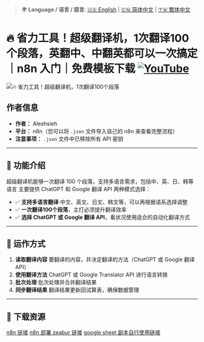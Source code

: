 > 🌍 **Language / 语言 / 語言**: [🇺🇸 English](./readme-en.md) | [🇨🇳 简体中文](./readme-cn.md) | [🇹🇼 繁体中文](./readme.md)

# 🔥 省力工具！超级翻译机，1次翻译100个段落，英翻中、中翻英都可以一次搞定｜n8n 入门｜免费模板下载 [![YouTube](https://img.shields.io/badge/Watch%20on-YouTube-red?logo=youtube)](https://youtu.be/LtCnZTV3cgs)

![🔥 省力工具！超级翻译机，1次翻译100个段落](https://github.com/qwedsazxc78/ai-automation-n8n/blob/main/n8n/7-super-translator-100-batch/cover.png?raw=true)

## 作者信息

* **作者：** Alexhsieh
* **平台：** n8n（您可以将 `.json` 文件导入自己的 n8n 来查看完整流程）
* **注意事项：** `.json` 文件中已移除所有 API 密钥

---

## 📌 功能介绍

超级翻译机能够一次翻译 100 个段落，支持多语言需求，包括中、英、日、韩等语言
主要提供 ChatGPT 和 Google 翻译 API 两种模式选择：

* ✅ **支持多语言翻译** 中文、英文、日文、韩文等，可以再根据语系选择调整
* ✅ **一次翻译100个段落**，主打必须提升翻译效率
* ✅ **选择 ChatGPT 或 Google 翻译 API**，看状况使用适合的自动化翻译方式

---

## 🔧 运作方式

1. **读取翻译内容** 要翻译的内容，并决定翻译的方法（ChatGPT 或 Google 翻译 API）
2. **使用翻译方法** ChatGPT 或 Google Translator API 进行语言转换
3. **批次处理** 批次处理并合并翻译结果
4. **同步翻译结果** 翻译结果更新回试算表，确保数据管理

---

## 🚀 下载资源

[n8n 链接](https://n8n.io/)
[n8n 部署 zeabur 链接](https://zeabur.com/referral?referralCode=qwedsazxc78)
[google sheet 副本自行使用链接](https://docs.google.com/spreadsheets/d/1Gvk792yOVVI4UHTb6eahPv2IQ8FR1mO8MjIG-8ZzT7Y/edit?usp=sharing)